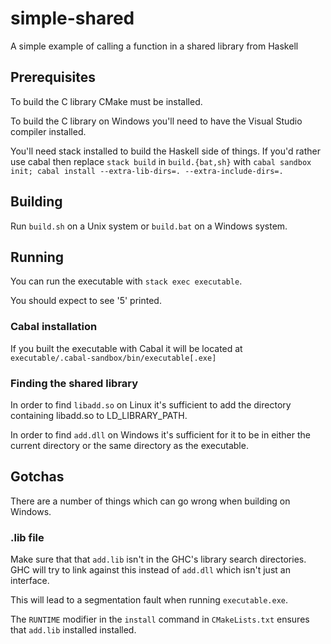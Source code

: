 simple-shared
=============

A simple example of calling a function in a shared library from Haskell

Prerequisites
-------------

To build the C library CMake must be installed.

To build the C library on Windows you'll need to have the Visual Studio compiler installed.

You'll need stack installed to build the Haskell side of things. If you'd rather use cabal then replace `stack build` in `build.{bat,sh}` with `cabal sandbox init; cabal install --extra-lib-dirs=. --extra-include-dirs=.`


Building
--------

Run `build.sh` on a Unix system or `build.bat` on a Windows system.

Running
-------

You can run the executable with `stack exec executable`.

You should expect to see '5' printed.

### Cabal installation

If you built the executable with Cabal it will be located at `executable/.cabal-sandbox/bin/executable[.exe]`

### Finding the shared library

In order to find `libadd.so` on Linux it's sufficient to add the directory containing libadd.so to LD_LIBRARY_PATH.

In order to find `add.dll` on Windows it's sufficient for it to be in either the current directory or the same directory as the executable.

Gotchas
-------

There are a number of things which can go wrong when building on Windows.

### .lib file

Make sure that that `add.lib` isn't in the GHC's library search directories. GHC will try to link against this instead of `add.dll` which isn't just an interface.

This will lead to a segmentation fault when running `executable.exe`.

The `RUNTIME` modifier in the `install` command in `CMakeLists.txt` ensures that `add.lib` installed installed.

